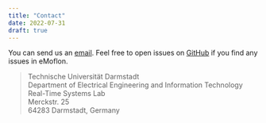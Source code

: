 ```yaml
---
title: "Contact"
date: 2022-07-31
draft: true
---
```


You can send us an [email](https://www.es.tu-darmstadt.de/forschung/meta-modeling-model-transformations/emoflon#c2590).
Feel free to open issues on [GitHub](https://github.com/eMoflon) if you find any issues in eMoflon.

> Technische Universität Darmstadt \
> Department of Electrical Engineering and Information Technology \
> Real-Time Systems Lab \
> Merckstr. 25 \
> 64283 Darmstadt, Germany
